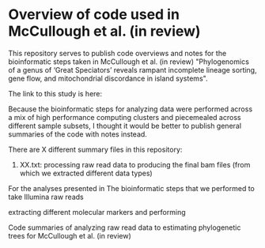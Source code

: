 # Overview of code used in McCullough et al. (in review) 

This repository serves to publish code overviews and notes for the bioinformatic steps taken in McCullough et al. (in review) "Phylogenomics of a genus of ‘Great Speciators’ reveals rampant incomplete lineage sorting, gene flow, and mitochondrial discordance in island systems". 

The link to this study is here: 

Because the bioinformatic steps for analyzing data were performed across a mix of high performance computing clusters and piecemealed across different sample subsets, I thought it would be better to publish general summaries of the code with notes instead. 

There are X different summary files in this repository: 
1. XX.txt: processing raw read data to producing the final bam files (from which we extracted different data types)  


For the analyses presented in 
The bioinformatic steps that we performed to take Illumina raw reads 

extracting different molecular markers and performing  

Code summaries of analyzing raw read data to estimating phylogenetic trees for McCullough et al. (in review)
